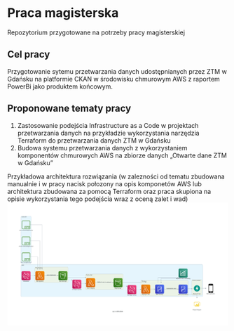 # Praca magisterska
Repozytorium przygotowane na potrzeby pracy magisterskiej

## Cel pracy
Przygotowanie sytemu przetwarzania danych udostępnianych przez ZTM w Gdańsku na platformie CKAN w środowisku chmurowym AWS z raportem PowerBi jako produktem końcowym.


## Proponowane tematy pracy
1. Zastosowanie podejścia Infrastructure as a Code w projektach przetwarzania danych na przykładzie wykorzystania narzędzia Terraform do przetwarzania danych ZTM w Gdańsku
2. Budowa systemu przetwarzania danych z wykorzystaniem komponentów chmurowych AWS na zbiorze danych „Otwarte dane ZTM w Gdańsku”

Przykładowa architektura rozwiązania (w zalezności od tematu zbudowana manualnie i w pracy nacisk połozony na opis komponetów AWS lub architektura zbudowana za pomocą Terraform oraz praca skupiona na opisie wykorzystania tego podejścia wraz z oceną zalet i wad)
![App Architecture](./app_archtiecture.png)
